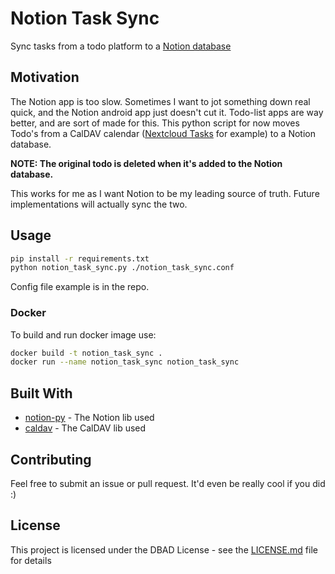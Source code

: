 # Notion Task Sync

Sync tasks from a todo platform to a [Notion database](https://www.notion.so/Intro-to-databases-fd8cd2d212f74c50954c11086d85997e)

## Motivation

The Notion app is too slow. Sometimes I want to jot something down real quick, and the Notion android app just doesn't cut it. Todo-list apps are way better, and are sort of made for this. This python script for now moves Todo's from a CalDAV calendar ([Nextcloud Tasks](https://github.com/nextcloud/tasks) for example) to a Notion database. 

**NOTE: The original todo is deleted when it's added to the Notion database.**

This works for me as I want Notion to be my leading source of truth. Future implementations will actually sync the two.

## Usage

```bash
pip install -r requirements.txt
python notion_task_sync.py ./notion_task_sync.conf
```

Config file example is in the repo.

### Docker

To build and run docker image use:
```bash
docker build -t notion_task_sync .
docker run --name notion_task_sync notion_task_sync
```

## Built With

* [notion-py](https://github.com/jamalex/notion-py) - The Notion lib used
* [caldav](https://github.com/python-caldav/caldav) - The CalDAV lib used

## Contributing

Feel free to submit an issue or pull request. It'd even be really cool if you did :)

## License

This project is licensed under the DBAD License - see the [LICENSE.md](LICENSE.md) file for details
